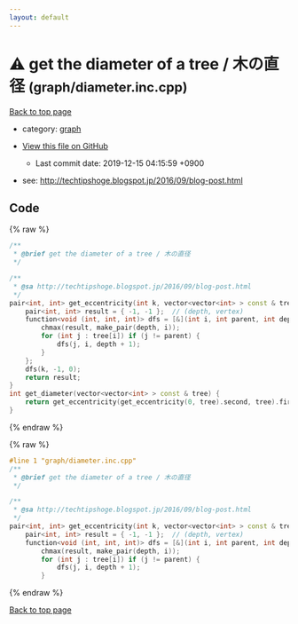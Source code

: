 ```yaml
---
layout: default
---
```


<!-- mathjax config similar to math.stackexchange -->
<script type="text/javascript" async
  src="https://cdnjs.cloudflare.com/ajax/libs/mathjax/2.7.5/MathJax.js?config=TeX-MML-AM_CHTML">
</script>
<script type="text/x-mathjax-config">
  MathJax.Hub.Config({
    TeX: { equationNumbers: { autoNumber: "AMS" }},
    tex2jax: {
      inlineMath: [ ['$','$'] ],
      processEscapes: true
    },
    "HTML-CSS": { matchFontHeight: false },
    displayAlign: "left",
    displayIndent: "2em"
  });
</script>

<script type="text/javascript" src="https://cdnjs.cloudflare.com/ajax/libs/jquery/3.4.1/jquery.min.js"></script>
<script src="https://cdn.jsdelivr.net/npm/jquery-balloon-js@1.1.2/jquery.balloon.min.js" integrity="sha256-ZEYs9VrgAeNuPvs15E39OsyOJaIkXEEt10fzxJ20+2I=" crossorigin="anonymous"></script>
<script type="text/javascript" src="../../assets/js/copy-button.js"></script>
<link rel="stylesheet" href="../../assets/css/copy-button.css" />


# :warning: get the diameter of a tree / 木の直径 <small>(graph/diameter.inc.cpp)</small>

<a href="../../index.html">Back to top page</a>

* category: <a href="../../index.html#f8b0b924ebd7046dbfa85a856e4682c8">graph</a>
* <a href="{{ site.github.repository_url }}/blob/master/graph/diameter.inc.cpp">View this file on GitHub</a>
    - Last commit date: 2019-12-15 04:15:59 +0900


* see: <a href="http://techtipshoge.blogspot.jp/2016/09/blog-post.html">http://techtipshoge.blogspot.jp/2016/09/blog-post.html</a>


## Code

<a id="unbundled"></a>
{% raw %}
```cpp
/**
 * @brief get the diameter of a tree / 木の直径
 */

/**
 * @sa http://techtipshoge.blogspot.jp/2016/09/blog-post.html
 */
pair<int, int> get_eccentricity(int k, vector<vector<int> > const & tree) {
    pair<int, int> result = { -1, -1 };  // (depth, vertex)
    function<void (int, int, int)> dfs = [&](int i, int parent, int depth) {
        chmax(result, make_pair(depth, i));
        for (int j : tree[i]) if (j != parent) {
            dfs(j, i, depth + 1);
        }
    };
    dfs(k, -1, 0);
    return result;
}
int get_diameter(vector<vector<int> > const & tree) {
    return get_eccentricity(get_eccentricity(0, tree).second, tree).first;
}

```
{% endraw %}

<a id="bundled"></a>
{% raw %}
```cpp
#line 1 "graph/diameter.inc.cpp"
/**
 * @brief get the diameter of a tree / 木の直径
 */

/**
 * @sa http://techtipshoge.blogspot.jp/2016/09/blog-post.html
 */
pair<int, int> get_eccentricity(int k, vector<vector<int> > const & tree) {
    pair<int, int> result = { -1, -1 };  // (depth, vertex)
    function<void (int, int, int)> dfs = [&](int i, int parent, int depth) {
        chmax(result, make_pair(depth, i));
        for (int j : tree[i]) if (j != parent) {
            dfs(j, i, depth + 1);
        }

```
{% endraw %}

<a href="../../index.html">Back to top page</a>

